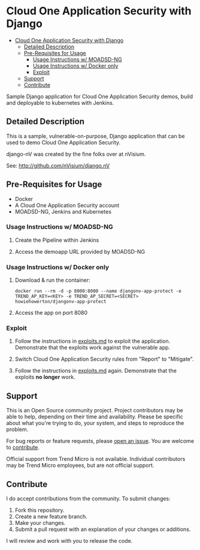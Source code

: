 # Cloud One Application Security with Django

- [Cloud One Application Security with Django](#cloud-one-application-security-with-django)
  - [Detailed Description](#detailed-description)
  - [Pre-Requisites for Usage](#pre-requisites-for-usage)
    - [Usage Instructions w/ MOADSD-NG](#usage-instructions-w-moadsd-ng)
    - [Usage Instructions w/ Docker only](#usage-instructions-w-docker-only)
    - [Exploit](#exploit)
  - [Support](#support)
  - [Contribute](#contribute)

Sample Django application for Cloud One Application Security demos, build and deployable to kubernetes with Jenkins.

## Detailed Description

This is a sample, vulnerable-on-purpose, Django application that can be used to demo Cloud One Application Security.

django-nV was created by the fine folks over at nVisium.

See:  http://github.com/nVisium/django.nV

## Pre-Requisites for Usage

* Docker
* A Cloud One Application Security account
* MOADSD-NG, Jenkins and Kubernetes

### Usage Instructions w/ MOADSD-NG

1. Create the Pipeline within Jenkins

2. Access the demoapp URL provided by MOADSD-NG

### Usage Instructions w/ Docker only

1. Download & run the container:

    ```
    docker run --rm -d -p 8000:8000 --name djangonv-app-protect -e TREND_AP_KEY=<KEY> -e TREND_AP_SECRET=<SECRET> howiehowerton/djangonv-app-protect
    ```

2. Access the app on port 8080

### Exploit

1. Follow the instructions in [exploits.md](exploits.md) to exploit the application.  Demonstrate that the exploits work against the vulnerable app.

2. Switch Cloud One Application Security rules from "Report" to "Mitigate".

3. Follow the instructions in [exploits.md](exploits.md) again. Demonstrate that the exploits **no longer** work.

## Support

This is an Open Source community project. Project contributors may be able to help, depending on their time and availability. Please be specific about what you're trying to do, your system, and steps to reproduce the problem.

For bug reports or feature requests, please [open an issue](../../issues). You are welcome to [contribute](#contribute).

Official support from Trend Micro is not available. Individual contributors may be Trend Micro employees, but are not official support.

## Contribute

I do accept contributions from the community. To submit changes:

1. Fork this repository.
1. Create a new feature branch.
1. Make your changes.
1. Submit a pull request with an explanation of your changes or additions.

I will review and work with you to release the code.
